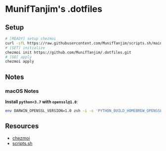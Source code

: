 # MunifTanjim's .dotfiles

## Setup

```sh
# [READY] setup chezmoi
curl -sfL https://raw.githubusercontent.com/MunifTanjim/scripts.sh/main/setup-chezmoi | sh
# [SET] initialize
chezmoi init https://github.com/MunifTanjim/.dotfiles.git
# [GO] apply
chezmoi apply
```

## Notes

### macOS Notes

**Install `python<3.7` with `openssl@1.0`**:

```sh
env DARWIN_OPENSSL_VERSION=1.0 zsh -i -c 'PYTHON_BUILD_HOMEBREW_OPENSSL_FORMULA=openssl@1.0 pyenv install <version>'
```

## Resources

- [chezmoi](https://www.chezmoi.io)
- [scripts.sh](https://github.com/MunifTanjim/scripts.sh)
